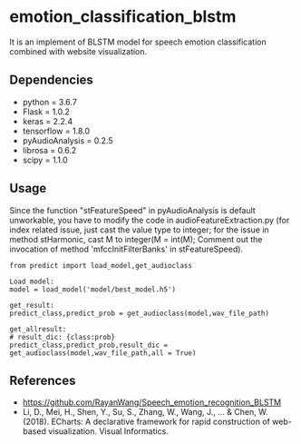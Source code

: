 # emotion_classification_blstm

It is an implement of BLSTM model for speech emotion classification combined with website visualization.

## Dependencies

* python = 3.6.7
* Flask = 1.0.2
* keras = 2.2.4
* tensorflow = 1.8.0
* pyAudioAnalysis = 0.2.5
* librosa = 0.6.2
* scipy = 1.1.0

## Usage
Since the function "stFeatureSpeed" in pyAudioAnalysis is default unworkable, you have to modify the code in audioFeatureExtraction.py (for index related issue, just cast the value type to integer; for the issue in method stHarmonic, cast M to integer(M = int(M); Comment out the invocation of method 'mfccInitFilterBanks' in stFeatureSpeed).

```
from predict import load_model,get_audioclass

Load model: 
model = load_model('model/best_model.h5')

get_result: 
predict_class,predict_prob = get_audioclass(model,wav_file_path)

get_allresult:  
# result_dic: {class:prob}
predict_class,predict_prob,result_dic = get_audioclass(model,wav_file_path,all = True)

```

## References
* https://github.com/RayanWang/Speech_emotion_recognition_BLSTM
* Li, D., Mei, H., Shen, Y., Su, S., Zhang, W., Wang, J., ... & Chen, W. (2018). ECharts: A declarative framework for rapid construction of web-based visualization. Visual Informatics.

